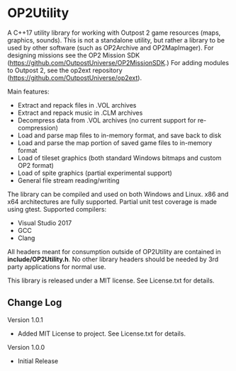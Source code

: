 # OP2Utility

A C++17 utility library for working with Outpost 2 game resources (maps, graphics, sounds). This is not a standalone utility, but rather a library to be used by other software (such as OP2Archive and OP2MapImager). For designing missions see the OP2 Mission SDK (https://github.com/OutpostUniverse/OP2MissionSDK.) For adding modules to Outpost 2, see the op2ext repository (https://github.com/OutpostUniverse/op2ext).

Main features:
 - Extract and repack files in .VOL archives
 - Extract and repack music in .CLM archives
 - Decompress data from .VOL archives (no current support for re-compression)
 - Load and parse map files to in-memory format, and save back to disk
 - Load and parse the map portion of saved game files to in-memory format
 - Load of tileset graphics (both standard Windows bitmaps and custom OP2 format)
 - Load of spite graphics (partial experimental support)
 - General file stream reading/writing

The library can be compiled and used on both Windows and Linux. x86 and x64 architectures are fully supported. Partial unit test coverage is made using gtest. Supported compilers:
 - Visual Studio 2017
 - GCC
 - Clang

All headers meant for consumption outside of OP2Utility are contained in **include/OP2Utility.h**. No other library headers should be needed by 3rd party applications for normal use.

This library is released under a MIT license. See License.txt for details.

## Change Log

Version 1.0.1

* Added MIT License to project. See License.txt for details.

Version 1.0.0

* Initial Release
